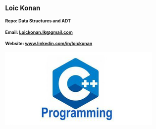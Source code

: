 ## Loic Konan

#### Repo: 	Data Structures and ADT

#### Email: Loickonan.lk@gmail.com

#### Website: www.linkedin.com/in/loickonan

<img src="pic.jpg">
